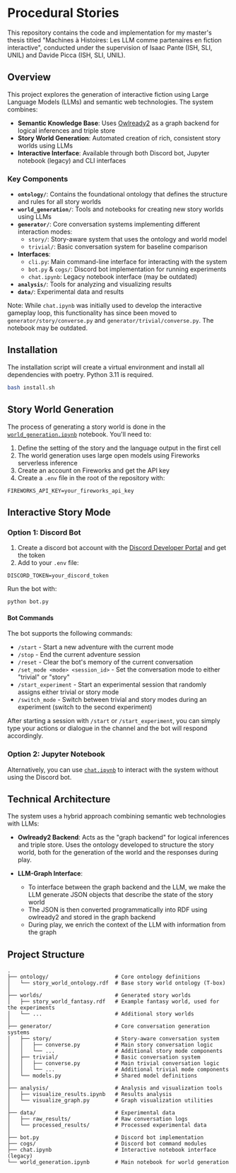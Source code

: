 # Procedural Stories

This repository contains the code and implementation for my master's thesis titled "Machines à Histoires: Les LLM comme partenaires en fiction interactive", conducted under the supervision of Isaac Pante (ISH, SLI, UNIL) and Davide Picca (ISH, SLI, UNIL).

## Overview

This project explores the generation of interactive fiction using Large Language Models (LLMs) and semantic web technologies. The system combines:

- **Semantic Knowledge Base**: Uses [Owlready2](https://owlready2.readthedocs.io/) as a graph backend for logical inferences and triple store
- **Story World Generation**: Automated creation of rich, consistent story worlds using LLMs
- **Interactive Interface**: Available through both Discord bot, Jupyter notebook (legacy) and CLI interfaces


### Key Components

- **`ontology/`**: Contains the foundational ontology that defines the structure and rules for all story worlds
- **`world_generation/`**: Tools and notebooks for creating new story worlds using LLMs
- **`generator/`**: Core conversation systems implementing different interaction modes:
  - `story/`: Story-aware system that uses the ontology and world model
  - `trivial/`: Basic conversation system for baseline comparison
- **Interfaces**:
  - `cli.py`: Main command-line interface for interacting with the system
  - `bot.py` & `cogs/`: Discord bot implementation for running experiments
  - `chat.ipynb`: Legacy notebook interface (may be outdated)
- **`analysis/`**: Tools for analyzing and visualizing results
- **`data/`**: Experimental data and results

Note: While `chat.ipynb` was initially used to develop the interactive gameplay loop, this functionality has since been moved to `generator/story/converse.py` and `generator/trivial/converse.py`. The notebook may be outdated.


## Installation

The installation script will create a virtual environment and install all dependencies with poetry. Python 3.11 is required.

```bash
bash install.sh
```

## Story World Generation

The process of generating a story world is done in the [`world_generation.ipynb`](world_generation.ipynb) notebook. You'll need to:

1. Define the setting of the story and the language output in the first cell
2. The world generation uses large open models using Fireworks serverless inference
3. Create an account on Fireworks and get the API key
4. Create a `.env` file in the root of the repository with:

```
FIREWORKS_API_KEY=your_fireworks_api_key
```

## Interactive Story Mode

### Option 1: Discord Bot

1. Create a discord bot account with the [Discord Developer Portal](https://discord.com/developers/applications) and get the token
2. Add to your `.env` file:
```
DISCORD_TOKEN=your_discord_token
```

Run the bot with:
```bash
python bot.py
```

#### Bot Commands

The bot supports the following commands:

- `/start` - Start a new adventure with the current mode
- `/stop` - End the current adventure session
- `/reset` - Clear the bot's memory of the current conversation
- `/set_mode <mode> <session_id>` - Set the conversation mode to either "trivial" or "story"
- `/start_experiment` - Start an experimental session that randomly assigns either trivial or story mode
- `/switch_mode` - Switch between trivial and story modes during an experiment (switch to the second experiment)

After starting a session with `/start` or `/start_experiment`, you can simply type your actions or dialogue in the channel and the bot will respond accordingly.

### Option 2: Jupyter Notebook
Alternatively, you can use [`chat.ipynb`](chat.ipynb) to interact with the system without using the Discord bot.

## Technical Architecture

The system uses a hybrid approach combining semantic web technologies with LLMs:

- **Owlready2 Backend**: Acts as the "graph backend" for logical inferences and triple store. Uses the ontology developed to structure the story world, both for the generation of the world and the responses during play.

- **LLM-Graph Interface**: 
  - To interface between the graph backend and the LLM, we make the LLM generate JSON objects that describe the state of the story world
  - The JSON is then converted programmatically into RDF using owlready2 and stored in the graph backend
  - During play, we enrich the context of the LLM with information from the graph

## Project Structure

```
.
├── ontology/                     # Core ontology definitions
│   └── story_world_ontology.rdf  # Base story world ontology (T-box)
│
├── worlds/                       # Generated story worlds
│   ├── story_world_fantasy.rdf   # Example fantasy world, used for the experiments
│   └── ...                       # Additional story worlds
│
├── generator/                    # Core conversation generation systems
│   ├── story/                    # Story-aware conversation system
│   │   ├── converse.py           # Main story conversation logic
│   │   └── ...                   # Additional story mode components
│   ├── trivial/                  # Basic conversation system
│   │   ├── converse.py           # Main trivial conversation logic
│   │   └── ...                   # Additional trivial mode components
│   └── models.py                 # Shared model definitions
│
├── analysis/                     # Analysis and visualization tools
│   ├── visualize_results.ipynb   # Results analysis
│   └── visualize_graph.py        # Graph visualization utilities
│
├── data/                         # Experimental data
│   ├── raw_results/              # Raw conversation logs
│   └── processed_results/        # Processed experimental data
│
├── bot.py                        # Discord bot implementation
├── cogs/                         # Discord bot command modules
├── chat.ipynb                    # Interactive notebook interface (legacy)
└── world_generation.ipynb        # Main notebook for world generation
```
